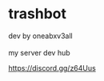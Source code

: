# trashbot
dev by oneabxv3all
<br>
<br>
my server dev hub  

<a src="discord">https://discord.gg/z64Uus</a>
